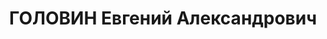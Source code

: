 ---
title: ГОЛОВИН Евгений Александрович
description: "Род. в 1908, Московская обл., д. Алешково. Проживал: г. Муром. Слесарь\
  \ \n  Арестован 02.11.1936. Приговор: ВМН. Расстрелян"
---